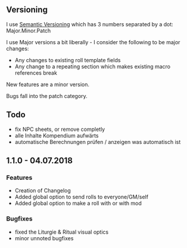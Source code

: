 ## Versioning
I use [Semantic Versioning](http://semver.org/) which has 3 numbers separated by a dot: Major.Minor.Patch

I use Major versions a bit liberally - I consider the following to be major changes:
* Any changes to existing roll template fields
* Any change to a repeating section which makes existing macro references break

New features are a minor version.

Bugs fall into the patch category.

## Todo
 - fix NPC sheets, or remove completly
 - alle Inhalte Kompendium aufwärts
 - automatische Berechnungen prüfen / anzeigen was automatisch ist

## 1.1.0 - 04.07.2018

### Features
 - Creation of Changelog
 - Added global option to send rolls to everyone/GM/self
 - Added global option to make a roll with or with mod

### Bugfixes
 - fixed the Liturgie & Ritual visual optics
 - minor unnoted bugfixes